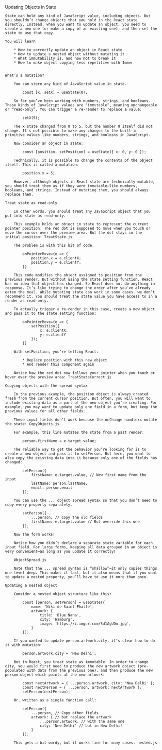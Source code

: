 Updating Objects in State

    State can hold any kind of JavaScript value, including objects. But you shouldn’t change objects that you hold in the React state directly. Instead, when you want to update an object, you need to create a new one (or make a copy of an existing one), and then set the state to use that copy.

    You will learn

        * How to correctly update an object in React state
        * How to update a nested object without mutating it
        * What immutability is, and how not to break it
        * How to make object copying less repetitive with Immer


    What’s a mutation?

        You can store any kind of JavaScript value in state.

            const [x, setX] = useState(0);

        So far you’ve been working with numbers, strings, and booleans. These kinds of JavaScript values are “immutable”, meaning unchangeable or “read-only”. You can trigger a re-render to replace a value:

            setX(5);

        The x state changed from 0 to 5, but the number 0 itself did not change. It’s not possible to make any changes to the built-in primitive values like numbers, strings, and booleans in JavaScript.

        Now consider an object in state:

            const [position, setPosition] = useState({ x: 0, y: 0 });

        Technically, it is possible to change the contents of the object itself. This is called a mutation:

            position.x = 5;

        However, although objects in React state are technically mutable, you should treat them as if they were immutable—like numbers, booleans, and strings. Instead of mutating them, you should always replace them.

    Treat state as read-only

        In other words, you should treat any JavaScript object that you put into state as read-only.

        This example holds an object in state to represent the current pointer position. The red dot is supposed to move when you touch or move the cursor over the preview area. But the dot stays in the initial position: TreatState.js

        The problem is with this bit of code.

            onPointerMove={e => {
                position.x = e.clientX;
                position.y = e.clientY;
            }}

        This code modifies the object assigned to position from the previous render. But without using the state setting function, React has no idea that object has changed. So React does not do anything in response. It’s like trying to change the order after you’ve already eaten the meal. While mutating state can work in some cases, we don’t recommend it. You should treat the state value you have access to in a render as read-only.

        To actually trigger a re-render in this case, create a new object and pass it to the state setting function:

            onPointerMove={e => {
                setPosition({
                    x: e.clientX,
                    y: e.clientY
                });
            }}

        With setPosition, you’re telling React:

            * Replace position with this new object
            * And render this component again

        Notice how the red dot now follows your pointer when you touch or hover over the preview area: TreatStateCorrect.js

    Copying objects with the spread syntax

        In the previous example, the position object is always created fresh from the current cursor position. But often, you will want to include existing data as a part of the new object you’re creating. For example, you may want to update only one field in a form, but keep the previous values for all other fields.

        These input fields don’t work because the onChange handlers mutate the state: CopyObjects.js

        For example, this line mutates the state from a past render:

            person.firstName = e.target.value;

        The reliable way to get the behavior you’re looking for is to create a new object and pass it to setPerson. But here, you want to also copy the existing data into it because only one of the fields has changed:

            setPerson({
                firstName: e.target.value, // New first name from the input
                lastName: person.lastName,
                email: person.email
            });

        You can use the ... object spread syntax so that you don’t need to copy every property separately.

            setPerson({
                ...person, // Copy the old fields
                firstName: e.target.value // But override this one
            });

        Now the form works!

        Notice how you didn’t declare a separate state variable for each input field. For large forms, keeping all data grouped in an object is very convenient—as long as you update it correctly!

        ObjectSpread.js

        Note that the ... spread syntax is “shallow”—it only copies things one level deep. This makes it fast, but it also means that if you want to update a nested property, you’ll have to use it more than once.

    Updating a nested object

        Consider a nested object structure like this:

            const [person, setPerson] = useState({
                name: 'Niki de Saint Phalle',
                artwork: {
                    title: 'Blue Nana',
                    city: 'Hamburg',
                    image: 'https://i.imgur.com/Sd1AgUOm.jpg',
                }
            });

        If you wanted to update person.artwork.city, it’s clear how to do it with mutation:

            person.artwork.city = 'New Delhi';

        But in React, you treat state as immutable! In order to change city, you would first need to produce the new artwork object (pre-populated with data from the previous one), and then produce the new person object which points at the new artwork:

            const nextArtwork = { ...person.artwork, city: 'New Delhi' };
            const nextPerson = { ...person, artwork: nextArtwork };
            setPerson(nextPerson);

        Or, written as a single function call:

            setPerson({
                ...person, // Copy other fields
                artwork: { // but replace the artwork
                    ...person.artwork, // with the same one
                    city: 'New Delhi' // but in New Delhi!
                }
            });

        This gets a bit wordy, but it works fine for many cases: nested.js
